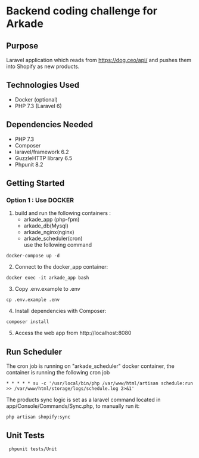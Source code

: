 # Backend coding challenge for Arkade
## Purpose
Laravel application which reads from https://dog.ceo/api/ and pushes them into Shopify as new products.

## Technologies Used
* Docker (optional)
* PHP 7.3 (Laravel 6)

## Dependencies Needed
* PHP 7.3
* Composer
* laravel/framework 6.2
* GuzzleHTTP library 6.5
* Phpunit 8.2

## Getting Started

### Option 1 : Use DOCKER

1. build and run the following containers :
    - arkade_app (php-fpm)
    - arkade_db(Mysql)
    - arkade_nginx(nginx)
    - arkade_scheduler(cron)<br>
  use the following command 
```
docker-compose up -d
```

2. Connect to the docker_app container:
 ```
 docker exec -it arkade_app bash
```

3. Copy .env.example to .env
 ```
 cp .env.example .env 
```

4. Install dependencies with Composer:
 ```
 composer install
 ```
 
5. Access the web app from http://localhost:8080
 
## Run Scheduler
The cron job is running on "arkade_scheduler" docker container, the container is running the following cron job
```
* * * * * su -c '/usr/local/bin/php /var/www/html/artisan schedule:run >> /var/www/html/storage/logs/schedule.log 2>&1'
```
The products sync logic is set as a laravel command located in app/Console/Commands/Sync.php, to manually run it: 
```
php artisan shopify:sync
``` 
## Unit Tests
```
 phpunit tests/Unit
```
